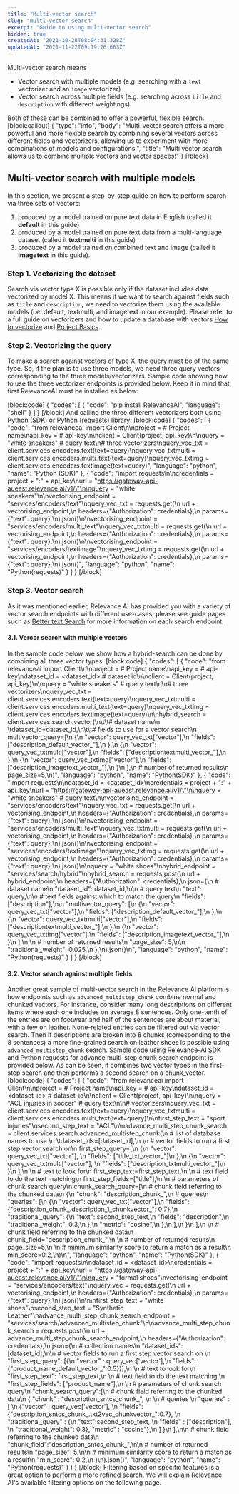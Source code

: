 ```yaml
---
title: "Multi-vector search"
slug: "multi-vector-search"
excerpt: "Guide to using multi-vector search"
hidden: true
createdAt: "2021-10-28T08:04:31.328Z"
updatedAt: "2021-11-22T09:19:26.663Z"
---
```

Multi-vector search means
- Vector search with multiple models (e.g. searching with a `text` vectorizer and an `image` vectorizer)
- Vector search across multiple fields (e.g. searching across `title` and `description` with different weightings)

Both of these can be combined to offer a powerful, flexible search.
[block:callout]
{
  "type": "info",
  "body": "Multi-vector search offers a more powerful and more flexible search by combining several vectors across different fields and vectorizers, allowing us to experiment with more combinations of models and configurations.",
  "title": "Multi vector search allows us to combine multiple vectors and vector spaces!"
}
[/block]
## Multi-vector search with multiple models
In this section, we present a step-by-step guide on how to perform search via three sets of vectors:
1. produced by a model trained on pure text data in English (called it **default** in this guide)
2. produced by a model trained on pure text data from a multi-language dataset (called it **textmulti** in this guide)
3. produced by a model trained on combined text and image (called it **imagetext** in this guide).

### Step 1. Vectorizing the dataset
Search via vector type X is possible only if the dataset includes data vectorized by model X. This means if we want to search against fields such as `title` and `description`, we need to vectorize them using the available models (i.e. default, textmulti, and imagetext in our example). Please refer to a full guide on vectorizers and how to update a database with vectors [How to vectorize](doc:vectorize-text) and [Project Basics](doc:creating-a-dataset).

### Step 2. Vectorizing the query
To make a search against vectors of type X, the query must be of the same type. So, if the plan is to use three models, we need three query vectors corresponding to the three models/vectorizers. Sample code showing how to use the three vectorizer endpoints is provided below.  Keep it in mind that, first RelevanceAI must be installed as below:

[block:code]
{
  "codes": [
    {
      "code": "pip install RelevanceAI",
      "language": "shell"
    }
  ]
}
[/block]
And calling the three different vectorizers both using Python (SDK) or Python (requests) library:
[block:code]
{
  "codes": [
    {
      "code": "from relevanceai import Client\n\nproject = <PROJECT-NAME>  # Project name\napi_key = <API-KEY>       # api-key\n\nclient = Client(project, api_key)\n\nquery = \"white sneakers\"  # query text\n# three vectorizers\nquery_vec_txt = client.services.encoders.text(text=query)\nquery_vec_txtmulti = client.services.encoders.multi_text(text=query)\nquery_vec_txtimg = client.services.encoders.textimage(text=query)",
      "language": "python",
      "name": "Python (SDK)"
    },
    {
      "code": "import requests\n\ncredentials = project + \":\" + api_key\nurl = \"https://gateway-api-aueast.relevance.ai/v1/\"\n\nquery = \"white sneakers\"\n\nvectorising_endpoint = \"services/encoders/text\"\nquery_vec_txt = requests.get(\n    url + vectorising_endpoint,\n    headers={\"Authorization\": credentials},\n    params={\"text\": query},\n).json()\n\nvectorising_endpoint = \"services/encoders/multi_text\"\nquery_vec_txtmulti = requests.get(\n    url + vectorising_endpoint,\n    headers={\"Authorization\": credentials},\n    params={\"text\": query},\n).json()\n\nvectorising_endpoint = \"services/encoders/textimage\"\nquery_vec_txtimg = requests.get(\n    url + vectorising_endpoint,\n    headers={\"Authorization\": credentials},\n    params={\"text\": query},\n).json()",
      "language": "python",
      "name": "Python(requests)"
    }
  ]
}
[/block]
### Step 3. Vector search
As it was mentioned earlier, Relevance AI has provided you with a variety of vector search endpoints with different use-cases; please see guide pages such as [Better text Search](https://docs.relevance.ai/docs/better-text-search) for more information on each search endpoint.

#### 3.1. Vercor search with multiple vectors
In the sample code below, we show how a hybrid-search can be done by combining all three vector types:
[block:code]
{
  "codes": [
    {
      "code": "from relevanceai import Client\n\nproject = <PROJECT-NAME>  # Project name\napi_key = <API-KEY>       # api-key\ndataset_id = <dataset_id> # dataset id\n\nclient = Client(project, api_key)\n\nquery = \"white sneakers\"  # query text\n\n# three vectorizers\nquery_vec_txt = client.services.encoders.text(text=query)\nquery_vec_txtmulti = client.services.encoders.multi_text(text=query)\nquery_vec_txtimg = client.services.encoders.textimage(text=query)\n\nhybrid_search = client.services.search.vector(\n\t\t# dataset name\n  \tdataset_id=dataset_id,\n\t\t# fields to use for a vector search\n    multivector_query=[\n        {\n            \"vector\": query_vec_txt[\"vector\"],\n            \"fields\": [\"description_default_vector_\"],\n        },\n        {\n            \"vector\": query_vec_txtmulti[\"vector\"],\n            \"fields\": [\"descriptiontextmulti_vector_\"],\n        },\n        {\n            \"vector\": query_vec_txtimg[\"vector\"],\n            \"fields\": [\"description_imagetext_vector_\"],\n        }\n    ],\n    # number of returned results\n    page_size=5,\n)",
      "language": "python",
      "name": "Python(SDK)"
    },
    {
      "code": "import requests\n\ndataset_id = <dataset_id>\ncredentials = project + \":\" + api_key\nurl = \"https://gateway-api-aueast.relevance.ai/v1/\"\n\nquery = \"white sneakers\"  # query text\n\nvectorising_endpoint = \"services/encoders/text\"\nquery_vec_txt = requests.get(\n    url + vectorising_endpoint,\n    headers={\"Authorization\": credentials},\n    params={\"text\": query},\n).json()\n\nvectorising_endpoint = \"services/encoders/multi_text\"\nquery_vec_txtmulti = requests.get(\n    url + vectorising_endpoint,\n    headers={\"Authorization\": credentials},\n    params={\"text\": query},\n).json()\n\nvectorising_endpoint = \"services/encoders/textimage\"\nquery_vec_txtimg = requests.get(\n    url + vectorising_endpoint,\n    headers={\"Authorization\": credentials},\n    params={\"text\": query},\n).json()\n\nquery = \"white shoes\"\nhybrid_endpoint = \"services/search/hybrid\"\nhybrid_search = requests.post(\n    url + hybrid_endpoint,\n    headers={\"Authorization\": credentials},\n    json={\n        # dataset name\n        \"dataset_id\": dataset_id,\n\n        # query text\n        \"text\": query,\n\n        # text fields against which to match the query\n        \"fields\": [\"description\"],\n\n        \"multivector_query\": [\n            {\n                \"vector\": query_vec_txt[\"vector\"],\n                \"fields\": [\"description_default_vector_\"],\n            },\n            {\n                \"vector\": query_vec_txtmulti[\"vector\"],\n                \"fields\": [\"descriptiontextmulti_vector_\"],\n            },\n            {\n                \"vector\": query_vec_txtimg[\"vector\"],\n                \"fields\": [\"description_imagetext_vector_\"],\n            }\n        ],\n        \n        # number of returned results\n        \"page_size\": 5,\n\n        \"traditional_weight\": 0.025,\n    },\n).json()\n",
      "language": "python",
      "name": "Python(requests)"
    }
  ]
}
[/block]
#### 3.2. Vector search against multiple fields
Another great sample of multi-vector search in the Relevance AI platform is how endpoints such as `advanced_multistep_chunk` combine normal and chunked vectors. For instance, consider many long descriptions on different items where each one includes on average 8 sentences. Only one-tenth of the entries are on footwear and half of the sentences are about material, with a few on leather. None-related entries can be filtered out via vector search. Then if descriptions are broken into 8 chunks (corresponding to the 8 sentences) a more fine-grained search on leather shoes is possible using `advanced_multistep_chunk` search. Sample code using Relevance-AI SDK and Python requests for advance multi-step chunk search endpoint is provided below.  As can be seen, it combines two vector types in the first-step search and then performs a second search on a chunk_vector.
[block:code]
{
  "codes": [
    {
      "code": "from relevanceai import Client\n\nproject = <PROJECT-NAME>  # Project name\napi_key = <API-KEY>       # api-key\ndataset_id = <dataset_id> # dataset_id\n\nclient = Client(project, api_key)\n\nquery = \"ACL injuries in soccer\"  # query text\n\n# vectorizers\nquery_vec_txt = client.services.encoders.text(text=query)\nquery_vec_txtmulti = client.services.encoders.multi_text(text=query)\n\nfirst_step_text = \"sport injuries\"\nsecond_step_text = \"ACL\"\n\nadvance_multi_step_chunk_search = client.services.search.advanced_multistep_chunk(\n    # list of database names to use \n  \tdataset_ids=[dataset_id],\n  \n    # vector fields to run a first step vector search on\n    first_step_query=[\n        {\n          \"vector\": query_vec_txt[\"vector\"], \n          \"fields\": [\"title_txt_vector_\"]\n        },\n        {\n          \"vector\": query_vec_txtmulti[\"vector\"], \n          \"fields\": [\"description_txtmulti_vector_\"]\n        }\n    ],\n  \n    # text to look for\n    first_step_text=first_step_text,\n  \n    # text field to do the text matching\n    first_step_fields=[\"title\"],\n  \n    # parameters of chunk search query\n    chunk_search_query=[\n        # chunk field referring to the chunked data\n        {\n            \"chunk\": \"description_chunk_\",\n            # queries\n            \"queries\": [\n                {\n                    \"vector\": query_vec_txt[\"vector\"],\n                    \"fields\": {\"description_chunk_.description_1_chunkvector_\": 0.7},\n                    \"traditional_query\": {\n                        \"text\": second_step_text,\n                        \"fields\": \"description\",\n                        \"traditional_weight\": 0.3,\n                    },\n                    \"metric\": \"cosine\",\n                },\n            ],\n        }\n    ],\n  \n    # chunk field referring to the chunked data\n    chunk_field=\"description_chunk_\",\n  \n    # number of returned results\n    page_size=5,\n  \n    # minimum similarity score to return a match as a result\n    min_score=0.2,\n)\n",
      "language": "python",
      "name": "Python(SDK)"
    },
    {
      "code": "import requests\n\ndataset_id = <dataset_id>\ncredentials = project + \":\" + api_key\nurl = \"https://gateway-api-aueast.relevance.ai/v1/\"\n\nquery = \"formal shoes\"\nvectorising_endpoint = \"services/encoders/text\"\nquery_vec = requests.get(\n    url + vectorising_endpoint,\n    headers={\"Authorization\": credentials},\n    params={\"text\": query},\n).json()\n\n\nfirst_step_text = \"white shoes\"\nsecond_step_text = \"Synthetic Leather\"\nadvance_multi_step_chunk_search_endpoint = \"services/search/advanced_multistep_chunk\"\n\nadvance_multi_step_chunk_search = requests.post(\n    url + advance_multi_step_chunk_search_endpoint,\n    headers={\"Authorization\": credentials},\n    json={\n        # collection names\n            \"dataset_ids\": [dataset_id],\n\n            # vector fields to run a first step vector search on \n            \"first_step_query\": [{\n                \"vector\" : query_vec['vector'],\n                \"fields\": {\"product_name_default_vector_\":0.5}}],\n            \n            # text to look for\n            \"first_step_text\": first_step_text,\n            \n            # text field to do the text matching \n            \"first_step_fields\": [\"product_name\"],\n            \n            # parameters of chunk search query\n            \"chunk_search_query\":[\n                 # chunk field referring to the chunked data\n                { \"chunk\" : \"description_sntcs_chunk_\", \n                  \n                  # queries \n                  \"queries\" : [ \n                                {\"vector\" : query_vec['vector'], \n                                \"fields\": {\"description_sntcs_chunk_.txt2vec_chunkvector_\":0.7}, \n                                \"traditional_query\" : {\n                                    \"text\":second_step_text, \n                                    \"fields\" : [\"description\"], \n                                    \"traditional_weight\": 0.3}, \"metric\" : \"cosine\"},\n                                ] }\n            ],\n\n            # chunk field referring to the chunked data\n            \"chunk_field\":\"description_sntcs_chunk_\",\n\n            # number of returned results\n            \"page_size\": 5,\n\n            # minimum similarity score to return a match as a result\n            \"min_score\": 0.2,\n    }\n).json()",
      "language": "python",
      "name": "Python(requests)"
    }
  ]
}
[/block]
Filtering based on specific features is a great option to perform a more refined search. We will explain Relevance AI's available filtering options on the following page.
